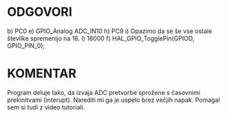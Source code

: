 # ODGOVORI

b) PC0
e) GPIO_Analog ADC_IN10
h) PC9
i) Opazimo da se še vse ostale številke spremenijo na 16.
l) 16000
f) HAL_GPIO_TogglePin(GPIOD, GPIO_PIN_0);

# KOMENTAR

Program deluje tako, da izvaja ADC pretvorbe sprožene s časovnimi prekinitvami (interupt). Narediti mi ga je uspelo brez večjih napak. Pomagal sem si tudi z video tutoriali.
